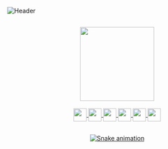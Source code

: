 ![Header](https://i.imgur.com/zNAMVrr.png)
##

<div align="center">
  <a href="https://github.com/ViiniciusGM">
  <img height="170em" src="https://github-readme-stats.vercel.app/api?username=viniciusamc&show_icons=true&theme=dark&include_all_commits=true&count_private=true"/>
</div>



  <div style="display: inline_block" align="center"><br>
  <img height="30em" widght="30em" align="center" src="https://img.shields.io/badge/HTML5-E34F26?style=for-the-badge&logo=html5&logoColor=white">
  <img height="30em" widght="30em" align="center" src="https://img.shields.io/badge/CSS3-1572B6?style=for-the-badge&logo=css3&logoColor=white">
  <img height="30em" widght="30em" align="center" src="https://img.shields.io/badge/GIT-E44C30?style=for-the-badge&logo=git&logoColor=white">
  <img height="30em" widght="30em" align="center" src="https://img.shields.io/badge/JavaScript-323330?style=for-the-badge&logo=javascript&logoColor=F7DF1E">
  <img height="30em" widght="30em" align="center" src="https://img.shields.io/badge/Node.js-000000?style=for-the-badge&logo=node.js&logoColor=green">
  <img height="30em" widght="30em" align="center" src="https://img.shields.io/badge/React-20232A?style=for-the-badge&logo=react&logoColor=61DAFB">
  </div>
  
##
<div align="center">
  
  ![Snake animation](https://github.com/viniciusamc/viniciusamc/blob/output/github-contribution-grid-snake.svg)
  
</div>

##
